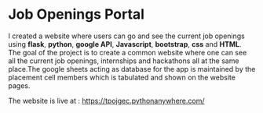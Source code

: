 # Job Openings Portal

I created a website where users can go and see the current job openings using **flask**, **python**, **google API**, **Javascript**, **bootstrap**, **css** and **HTML**.
The goal of the project is to create a common website where one can see all the current job openings, internships and hackathons all at the same place.The google sheets acting as database for the app is maintained by the placement cell members which is tabulated and shown on the website pages.

The website is live at : https://tpojgec.pythonanywhere.com/
